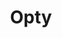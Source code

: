 ---
title: "Opty"
description: "It’s been a bloody long ride, but Cinderblock has officially launched!"

url: opty
draft: false

navigation:
  logo: "images/dummy-logo.png"
  logo_text: "Opty"
  logo_text_color: "secblack"
  
  menu:
  - name: "Test 1"
    url: "/"
  - name: "Another 2"
    url: "/"
  - name: "Test 3"
    url: "/"

  navigation_button:
    enable: true
    icon: "far fa-user"
    label: "Log In"
    link: "#!"
  navigation_button_two:
    enable: true
    label: "Book Demo"
    link: "#!"

banner:
  bg_color: "#fa9e26"
  subtitle: "We Are Delta"
  title: "get fastest loan with smart way A seating home"
  description: "Lorem ipsum dolor sit amet, consetetur sadipscing elitr, diam nonumy eirmod tempor invidunt ut labore dolore magna"
  image: images/banner-about.png
  button:
    enable: true
    label: "Get started now"
    icon: "fas fa-arrow-right"
    link: "contact/"
  video_button:
    enable: true
    label: "Watch demo"
    video_url: "https://www.youtube.com/embed/dyZcRRWiuuw"

# image_and_content_block
image_and_content_block:
  enable: true
  blocks:
  - subtitle: "We Are Delta"
    subtitle_color: ""
    title: "Lots of people love us, <br> and we're also."
    title_color: ""
    image: "images/block-image-01.png"
    content_position: "right" # Value will be - "left/right"
    bg_color: false
    content: |
      Vestibulum ante ipsum primis in faucibus orci luctus et ultrices posuere cubilia Curae; Donec velit neque, auctor sit amet aliquam vel, ullamcorper sit amet ligula estibulum.

      * luctus et ultrices uere cubia Curae Donec verglit
      * Neque auctor congue leo eget malesuada Vivamus
      * Sit amet dui Nulla quis lorem ut libero malesuada feugiat
      * Donec verglit neque, auctor congue leo  malesuada.

  - subtitle: "We Are Delta"
    subtitle_color: ""
    title: "Lots of people love us, <br> and we're also."
    title_color: ""
    image: "images/block-image-01.png"
    content_position: "left" # Value will be - "left/right"
    bg_color: true
    content: |
      Vestibulum ante ipsum primis in faucibus orci luctus et ultrices posuere cubilia Curae; Donec velit neque, auctor sit amet aliquam vel, ullamcorper sit amet ligula estibulum.

      * luctus et ultrices uere cubia Curae Donec verglit
      * Neque auctor congue leo eget malesuada Vivamus
      * Sit amet dui Nulla quis lorem ut libero malesuada feugiat
      * Donec verglit neque, auctor congue leo  malesuada.

  - subtitle: "We Are Delta"
    subtitle_color: ""
    title: "Lots of people love us, <br> and we're also."
    title_color: ""
    image: "images/block-image-01.png"
    content_position: "right" # Value will be - "left/right"
    bg_color: false
    content: |
      Vestibulum ante ipsum primis in faucibus orci luctus et ultrices posuere cubilia Curae; Donec velit neque, auctor sit amet aliquam vel, ullamcorper sit amet ligula estibulum.

      * luctus et ultrices uere cubia Curae Donec verglit
      * Neque auctor congue leo eget malesuada Vivamus
      * Sit amet dui Nulla quis lorem ut libero malesuada feugiat
      * Donec verglit neque, auctor congue leo  malesuada.
  
call_to_action:
  enable: true
  title: ""
  subtitle: ""
  image: ""
  button_label: ""
  button_link: ""
---